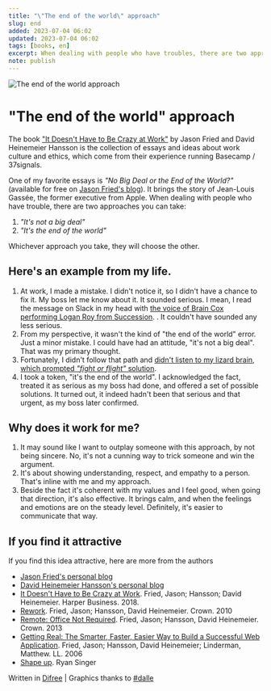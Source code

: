 ```yaml
---
title: "\"The end of the world\" approach"
slug: end
added: 2023-07-04 06:02
updated: 2023-07-04 06:02
tags: [books, en]
excerpt: When dealing with people who have troubles, there are two approach you can take.
note: publish
---
```

![The end of the world approach](/images/end.png)
# "The end of the world" approach
The book ["It Doesn't Have to Be Crazy at Work"](https://basecamp.com/books/calm) by Jason Fried and David Heinemeier Hansson is the collection of essays and ideas about work culture and ethics, which come from their experience running Basecamp / 37signals.

One of my favorite essays is *"No Big Deal or the End of the World?"* (available for free on [Jason Fried's blog](https://world.hey.com/jason/no-big-deal-or-the-end-of-the-world-0b0d8619)). It brings the story of Jean-Louis Gassée, the former executive from Apple. When dealing with people who have trouble, there are two approaches you can take:

1. *"It's not a big deal"*
2. *"It's the end of the world"*

Whichever approach you take, they will choose the other.

## Here's an example from my life.
1. At work, I made a mistake. I didn't notice it, so I didn't have a chance to fix it. My boss let me know about it. It sounded serious. I mean, I read the message on Slack in my head with 
[the voice of Brain Cox performing Logan Roy from Succession](https://www.youtube.com/watch?v=wRN03cExSOY).
. It couldn't have sounded any less serious.
2. From my perspective, it wasn't the kind of "the end of the world" error. Just a minor mistake. I could have had an attitude, "it's not a big deal". That was my primary thought. 
3. Fortunately, I didn't follow that path and [didn't listen to my lizard brain, which prompted *"fight or flight"* solution](https://www.psychologytoday.com/us/blog/where-addiction-meets-your-brain/201404/your-lizard-brain).
4. I took a token, "it's the end of the world". I acknowledged the fact, treated it as serious as my boss had done, and offered a set of possible solutions. It turned out, it indeed hadn't been that serious and that urgent, as my boss later confirmed.

## Why does it work for me?
1. It may sound like I want to outplay someone with this approach, by not being sincere. No, it's not a cunning way to trick someone and win the argument. 
2. It's about showing understanding, respect, and empathy to a person. That's inline with me and my approach.
3. Beside the fact it's coherent with my values and I feel good, when going that direction, it's also effective. It brings calm, and when the feelings and emotions are on the steady level. Definitely, it's easier to communicate that way.

## If you find it attractive
If you find this idea attractive, here are more from the authors
* [Jason Fried's personal blog](https://world.hey.com/jason)
* [David Heinemeier Hansson's personal blog](https://world.hey.com/dhh)
* [It Doesn't Have to Be Crazy at Work](https://basecamp.com/books/calm). Fried, Jason; Hansson; David Heinemeier. Harper Business. 2018. 
* [Rework](https://basecamp.com/books/rework). Fried, Jason; Hansson, David Heinemeier. Crown. 2010
* [Remote: Office Not Required](https://basecamp.com/books/remote). Fried, Jason; Hansson, David Heinemeier. Crown. 2013
* [Getting Real: The Smarter, Faster, Easier Way to Build a Successful Web Application](https://basecamp.com/books/getting-real). Fried, Jason; Hansson, David Heinemeier; Linderman, Matthew. LL. 2006
* [Shape up](https://basecamp.com/books/shapeup). Ryan Singer

Written in [Difree](https://www.getdifree.com/) | Graphics thanks to [#dalle](https://labs.openai.com/s/KwIsafdL1n0mAjT5KUDUxAu7)
